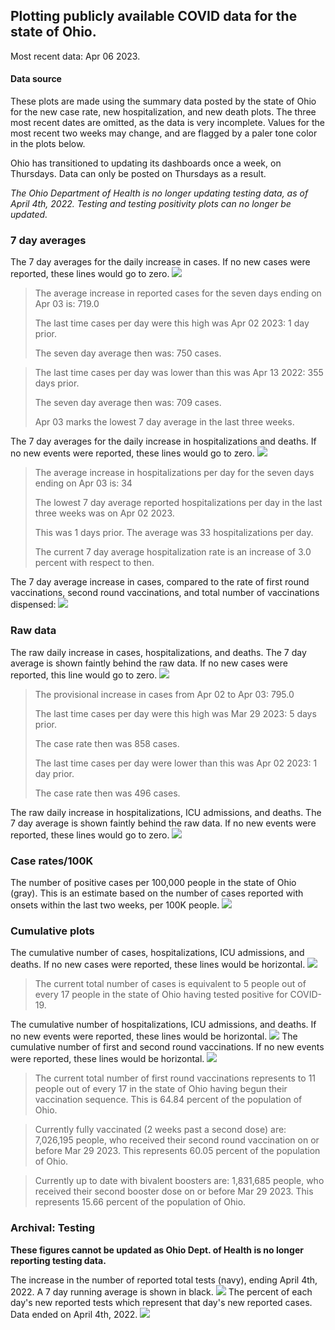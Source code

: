 ## Plotting publicly available COVID data for the state of Ohio. 

Most recent data: Apr 06 2023. 

#### Data source
These plots are made using the summary data posted by the state of Ohio for the new case rate,
    new hospitalization, and new death plots. The three most recent dates are omitted, as the data is very incomplete. Values for the most recent two weeks may change, and are flagged by a paler tone color in the plots below. 

Ohio has transitioned to updating its dashboards once a week, on Thursdays. Data can only be posted on Thursdays as a result. 

*The Ohio Department of Health is no longer updating testing data, as of April 4th, 2022. Testing and testing positivity plots can no longer be updated.* 

### 7 day averages
The 7 day averages for the daily increase in cases. If no new cases were reported, these lines would go to zero.
![](7dayaverage_cases.png)

>The average increase in reported cases for the seven days ending on Apr 03 is: 719.0
>
>The last time cases per day were this high was Apr 02 2023: 1 day prior.
>
>The seven day average then was: 750 cases.

>
>The last time cases per day was lower than this was Apr 13 2022: 355 days prior.
>
>The seven day average then was: 709 cases.
>
>Apr 03 marks the lowest 7 day average in the last three weeks.

The 7 day averages for the daily increase in hospitalizations and deaths. If no new events were reported, these lines would go to zero.
![](7dayaverage_hospital.png)

>The average increase in hospitalizations per day for the seven days ending on Apr 03 is: 34
>
>The lowest 7 day average reported hospitalizations per day in the last three weeks was on Apr 02 2023.
>
>This was 1 days prior. The average was 33 hospitalizations per day.
>
>The current 7 day average hospitalization rate is an increase of 3.0 percent with respect to then.

The 7 day average increase in cases, compared to the rate of first round vaccinations, second round vaccinations, and total number of vaccinations dispensed:
![](DailyVaccinationsCases.png)

### Raw data
The raw daily increase in cases, hospitalizations, and deaths. The 7 day average is shown faintly behind the raw data. If no new cases were reported, this line would go to zero.
![](DailyCases.png)

>The provisional increase in cases from Apr 02 to Apr 03: 795.0 
>
>The last time cases per day were this high was Mar 29 2023: 5 days prior. 
>
>The case rate then was 858 cases.
>
>The last time cases per day were lower than this was Apr 02 2023: 1 day prior. 
>
>The case rate then was 496 cases.

The raw daily increase in hospitalizations, ICU admissions, and deaths. The 7 day average is shown faintly behind the raw data. If no new events were reported, these lines would go to zero.
![](DailyHospitalizations.png)

### Case rates/100K 

The number of positive cases per 100,000 people in the state of Ohio (gray). This is an estimate based on the number of cases reported with onsets within the last two weeks, per 100K people.
![](7dayaverage_rate.png)
### Cumulative plots
The cumulative number of cases, hospitalizations, ICU admissions, and deaths. If no new cases were reported, these lines would be horizontal.
![](Cases.png)

>The current total number of cases is equivalent to 5 people out of every 17 people in the state of Ohio having tested positive for COVID-19.

The cumulative number of hospitalizations, ICU admissions, and deaths. If no new events were reported, these lines would be horizontal.
![](Hospitalizations.png)
The cumulative number of first and second round vaccinations. If no new events were reported, these lines would be horizontal.
![](Vaccinations.png)

>The current total number of first round vaccinations represents to 11 people out of every 17 in the state of Ohio having begun their vaccination sequence.
>This is 64.84 percent of the population of Ohio.

>Currently fully vaccinated (2 weeks past a second dose) are: 7,026,195 people, who received their second round vaccination on or before Mar 29 2023.
>This represents 60.05 percent of the population of Ohio.

>Currently up to date with bivalent boosters are: 1,831,685 people, who received their second booster dose on or before Mar 29 2023.
>This represents 15.66 percent of the population of Ohio.

### Archival: Testing
**These figures cannot be updated as Ohio Dept. of Health is no longer reporting testing data.**

The increase in the number of reported total tests (navy), ending April 4th, 2022. A 7 day running average is shown in black.
![](DailyTests.png)
The percent of each day's new reported tests which represent that day's new reported cases. Data ended on April 4th, 2022.
![](percentpositive_tests.png)


